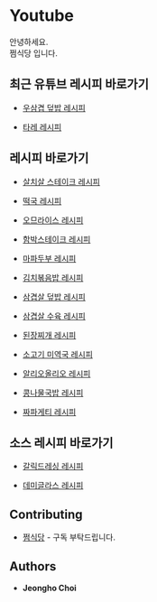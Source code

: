 # Youtube
안녕하세요.<br>
쩜식당 입니다. 

## 최근 유튜브 레시피 바로가기

* [우삼겹 덮밥 레시피](https://github.com/byewjdgh/youtube/tree/master/20221226.우삼겹%20덮밥)

* [타레 레시피](https://github.com/byewjdgh/youtube/tree/master/소스레시피/타레)

## 레시피 바로가기

* [살치살 스테이크 레시피](https://github.com/byewjdgh/youtube/tree/master/20221225.살치살%20스테이크)

* [떡국 레시피](https://github.com/byewjdgh/youtube/tree/master/20221225.떡국)

* [오므라이스 레시피](https://github.com/byewjdgh/youtube/tree/master/20221222.오므라이스)

* [함박스테이크 레시피](https://github.com/byewjdgh/youtube/tree/master/20221221.함박스테이크)

* [마파두부 레시피](https://github.com/byewjdgh/youtube/tree/master/20221221.마파두부)

* [김치볶음밥 레시피](https://github.com/byewjdgh/youtube/tree/master/20221219.김치볶음밥)

* [삼겹살 덮밥 레시피](https://github.com/byewjdgh/youtube/tree/master/20221219.삼겹살%20덮밥)

* [삼겹살 수육 레시피](https://github.com/byewjdgh/youtube/tree/master/20221217.삼겹살%20수육)

* [된장찌개 레시피](https://github.com/byewjdgh/youtube/tree/master/20221217.된장찌개)

* [소고기 미역국 레시피](https://github.com/byewjdgh/youtube/tree/master/20221215.소고기%20미역국)

* [알리오올리오 레시피](https://github.com/byewjdgh/youtube/tree/master/20221213.알리오올리오)

* [콩나물국밥 레시피](https://github.com/byewjdgh/youtube/tree/master/20221211.콩나물국밥)

* [짜파게티 레시피](https://github.com/byewjdgh/youtube/tree/master/20221209.짜파게티)

## 소스 레시피 바로가기

* [갈릭드레싱 레시피](https://github.com/byewjdgh/youtube/tree/master/소스레시피/갈릭드레싱)

* [데미글라스 레시피](https://github.com/byewjdgh/youtube/tree/master/소스레시피/데미글라스)


## Contributing

* [쩜식당](https://www.youtube.com/@wjdgh) - 구독 부탁드립니다.

## Authors

* **Jeongho Choi**